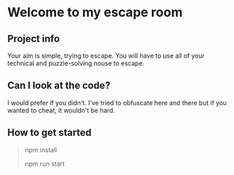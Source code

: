 # Welcome to my escape room

## Project info

Your aim is simple, trying to escape.
You will have to use all of your technical and puzzle-solving nouse to escape.

## Can I look at the code?

I would prefer if you didn't. I've tried to obfuscate here and there but if you wanted to cheat, it wouldn't be hard.

## How to get started
> npm install
> 
> npm run start
